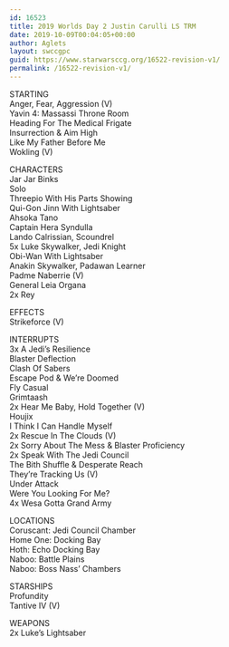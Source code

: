 ```yaml
---
id: 16523
title: 2019 Worlds Day 2 Justin Carulli LS TRM
date: 2019-10-09T00:04:05+00:00
author: Aglets
layout: swccgpc
guid: https://www.starwarsccg.org/16522-revision-v1/
permalink: /16522-revision-v1/
---
```

STARTING  
Anger, Fear, Aggression (V)  
Yavin 4: Massassi Throne Room  
Heading For The Medical Frigate  
Insurrection & Aim High  
Like My Father Before Me  
Wokling (V)

CHARACTERS  
Jar Jar Binks  
Solo  
Threepio With His Parts Showing  
Qui-Gon Jinn With Lightsaber  
Ahsoka Tano  
Captain Hera Syndulla  
Lando Calrissian, Scoundrel  
5x Luke Skywalker, Jedi Knight  
Obi-Wan With Lightsaber  
Anakin Skywalker, Padawan Learner  
Padme Naberrie (V)  
General Leia Organa  
2x Rey

EFFECTS  
Strikeforce (V)

INTERRUPTS  
3x A Jedi’s Resilience  
Blaster Deflection  
Clash Of Sabers  
Escape Pod & We’re Doomed  
Fly Casual  
Grimtaash  
2x Hear Me Baby, Hold Together (V)  
Houjix  
I Think I Can Handle Myself  
2x Rescue In The Clouds (V)  
2x Sorry About The Mess & Blaster Proficiency  
2x Speak With The Jedi Council  
The Bith Shuffle & Desperate Reach  
They’re Tracking Us (V)  
Under Attack  
Were You Looking For Me?  
4x Wesa Gotta Grand Army

LOCATIONS  
Coruscant: Jedi Council Chamber  
Home One: Docking Bay  
Hoth: Echo Docking Bay  
Naboo: Battle Plains  
Naboo: Boss Nass’ Chambers

STARSHIPS  
Profundity  
Tantive IV (V)

WEAPONS  
2x Luke’s Lightsaber